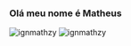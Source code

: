 ### Olá meu nome é Matheus
![ignmathzy](https://github-readme-stats.vercel.app/api?username=ignmathzy&show_icons=true)
![ignmathzy](https://github-readme-stats.vercel.app/api?username=ignmathzya&show_icons=true&theme=radical)

